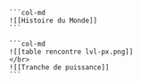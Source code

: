````col
```col-md
![[Histoire du Monde]]
```

```col-md
![[table rencontre lvl-px.png]]
</br>
![[Tranche de puissance]]
```
````
